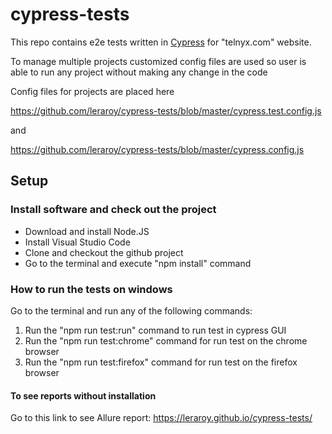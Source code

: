 # cypress-tests

This repo contains e2e tests written in [Cypress](https://docs.cypress.io/guides/overview/why-cypress) for "telnyx.com" website.

To manage multiple projects customized config files are used so user is able to run any project without making any change in the code

Config files for projects are placed here

https://github.com/leraroy/cypress-tests/blob/master/cypress.test.config.js

and

https://github.com/leraroy/cypress-tests/blob/master/cypress.config.js

## Setup

### Install software and check out the project

- Download and install Node.JS
- Install Visual Studio Code
- Clone and checkout the github project
- Go to the terminal and execute "npm install" command

### How to run the tests on windows

Go to the terminal and run any of the following commands:
 <ol>
   <li>Run the "npm run test:run"  command to run test in cypress GUI</li>  
   <li>Run the "npm run test:chrome" command for run test on the chrome browser</li>  
   <li>Run the "npm run test:firefox" command for run test on the firefox browser</li>
  </ol>
   
#### To see reports without installation
Go to this link to see Allure report: https://leraroy.github.io/cypress-tests/


